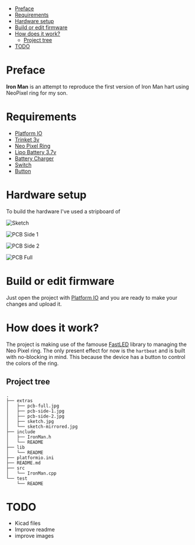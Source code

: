 - [Preface](#preface)
- [Requirements](#requirements)
- [Hardware setup](#hardware-setup)
- [Build or edit firmware](#build-or-edit-firmware)
- [How does it work?](#how-does-it-work)
  - [Project tree](#project-tree)
- [TODO](#todo)

# Preface

**Iron Man** is an attempt to reproduce the first version of Iron Man hart using NeoPixel ring for my son.

# Requirements

- [Platform IO](https://docs.platformio.org/en/latest/)
- [Trinket 3v](https://www.adafruit.com/product/1500)
- [Neo Pixel Ring](https://www.adafruit.com/product/1643)
- [Lipo Battery 3.7v](https://www.adafruit.com/product/258)
- [Battery Charger]()
- [Switch]()
- [Button]()

# Hardware setup

To build the hardware I've used a stripboard of

![Sketch](extras/sketch.jpg)

![PCB Side 1](extras/pcb-side-1.jpg)

![PCB Side 2](extras/pcb-side-2.jpg)

![PCB Full](extras/pcb-full.jpg)

# Build or edit firmware

Just open the project with [Platform IO](https://docs.platformio.org/en/latest/) and you are ready to make your changes and upload it.

# How does it work?

The project is making use of the famouse [FastLED](https://github.com/FastLED/FastLED/wiki/Basic-usage) library to managing the Neo Pixel ring. The only present effect for now is the `hartbeat` and is built with no-blocking in mind. This because the device has a button to control the colors of the ring.

## Project tree

```
.
├── extras
│   ├── pcb-full.jpg
│   ├── pcb-side-1.jpg
│   ├── pcb-side-2.jpg
│   ├── sketch.jpg
│   └── sketch-mirrored.jpg
├── include
│   ├── IronMan.h
│   └── README
├── lib
│   └── README
├── platformio.ini
├── README.md
├── src
│   └── IronMan.cpp
└── test
    └── README
```

# TODO

- Kicad files
- Improve readme
- improve images